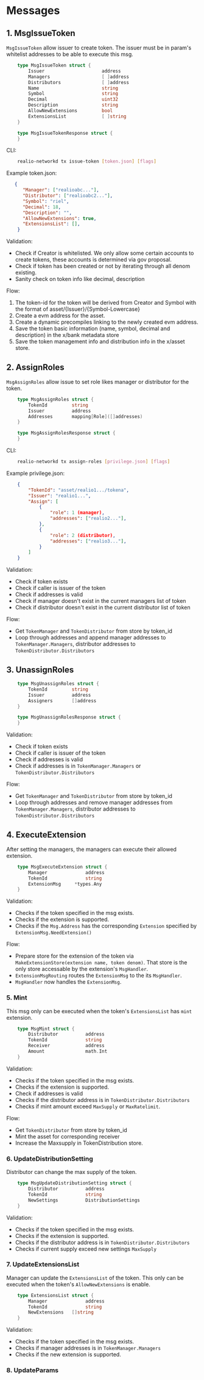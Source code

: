 <!--
order: 4
-->

# Messages

## 1. MsgIssueToken

`MsgIssueToken` allow issuer to create token. The issuer must be in param's whitelist addresses to be able to execute this msg.

```go
    type MsgIssueToken struct {
        Issuer                     address
        Managers                   [ ]address
        Distributors               [ ]address
        Name                       string   
        Symbol                     string   
        Decimal                    uint32   
        Description                string 
        AllowNewExtensions         bool
        ExtensionsList             [ ]string
    }
```

```go
    type MsgIssueTokenResponse struct {
    }
```

CLI:

```bash
    realio-networkd tx issue-token [token.json] [flags]
```

Example token.json:

```json
   {
      "Manager": ["realioabc..."],
      "Distributor": ["realioabc2..."],
      "Symbol": "riel",
      "Decimal": 18,
      "Description": "",
      "AllowNewExtensions": true,
      "ExtensionsList": [],
    }
```

Validation:

- Check if Creator is whitelisted. We only allow some certain accounts to create tokens, these accounts is determined via gov proposal.
- Check if token has been created or not by iterating through all denom existing.
- Sanity check on token info like decimal, description

Flow:

1. The token-id for the token will be derived from Creator and Symbol with the format of asset/{Issuer}/{Symbol-Lowercase}
2. Create a evm address for the asset.
3. Create a dynamic precompiles linking to the newly created evm address.
4. Save the token basic information (name, symbol, decimal and description) in the x/bank metadata store
5. Save the token management info and distribution info in the x/asset store.

## 2. AssignRoles

`MsgAssignRoles` allow issue to set role likes manager or distributor for the token.

```go
    type MsgAssignRoles struct {
        TokenId         string
        Issuer          address
        Addresses       mapping[Role]([]addresses)
    }
```

```go
    type MsgAssignRolesResponse struct {
    }
```

CLI:

```bash
    realio-networkd tx assign-roles [privilege.json] [flags]
```

Example privilege.json:

```json
    {
        "TokenId": "asset/realio1.../tokena",
        "Issuer": "realio1...",
        "Assign": [
            {
                "role": 1 (manager),
                "addresses": ["realio2..."],
            },
            {
                "role": 2 (distributor),
                "addresses": ["realio3..."],
            }
        ]
    }
```

Validation:

- Check if token exists
- Check if caller is issuer of the token
- Check if addresses is valid
- Check if manager doesn't exist in the current managers list of token
- Check if distributor doesn't exist in the current distributor list of token

Flow:

- Get `TokenManager` and `TokenDistributor` from store by token_id
- Loop through addresses and append manager addresses to `TokenManager.Managers`, distributor addresses to `TokenDistributor.Distributors`

## 3. UnassignRoles

```go
    type MsgUnassignRoles struct {
        TokenId         string
        Issuer          address
        Assigners       []address
    }
```

```go
    type MsgUnassignRolesResponse struct {
    }
```

Validation:

- Check if token exists
- Check if caller is issuer of the token
- Check if addresses is valid
- Check if addresses is in `TokenManager.Managers` or `TokenDistributor.Distributors`

Flow:

- Get `TokenManager` and `TokenDistributor` from store by token_id
- Loop through addresses and remove manager addresses from `TokenManager.Managers`, distributor addresses to `TokenDistributor.Distributors`

## 4. ExecuteExtension

After setting the managers, the managers can execute their allowed extension.

```go
    type MsgExecuteExtension struct {
        Manager              address     
        TokenId              string     
        ExtensionMsg     *types.Any
    }
```

Validation:

- Checks if the token specified in the msg exists.
- Checks if the extension is supported.
- Checks if the `Msg.Address` has the corresponding `Extension` specified by `ExtensionMsg.NeedExtension()`

Flow:

- Prepare store for the extension of the token via `MakeExtensionStore(extension name, token denom)`. That store is the only store accessable by the extension's `MsgHandler`.
- `ExtensionMsgRouting` routes the `ExtensionMsg` to the its `MsgHandler`.
- `MsgHandler` now handles the `ExtensionMsg`.

### 5. Mint

This msg only can be executed when the token's `ExtensionsList` has `mint` extension.

```go
    type MsgMint struct {
        Distributor          address     
        TokenId              string
        Receiver             address
        Amount               math.Int
    }
```

Validation:

- Checks if the token specified in the msg exists.
- Checks if the extension is supported.
- Check if addresses is valid
- Checks if the distributor address is in `TokenDistributor.Distributors`
- Checks if mint amount exceed `MaxSupply` or `MaxRatelimit`.

Flow:

- Get `TokenDistributor` from store by token_id
- Mint the asset for corresponding receiver
- Increase the Maxsupply in TokenDistribution store.

### 6. UpdateDistributionSetting

Distributor can change the max supply of the token.

```go
    type MsgUpdateDistributionSetting struct {
        Distributor          address     
        TokenId              string
        NewSettings          DistributionSettings
    }
```

Validation:

- Checks if the token specified in the msg exists.
- Checks if the extension is supported.
- Checks if the distributor address is in `TokenDistributor.Distributors`
- Checks if current supply exceed new settings `MaxSupply`

### 7. UpdateExtensionsList

Manager can update the `ExtensionsList` of the token. This only can be executed when the token's `AllowNewExtensions` is enable.

```go
    type ExtensionsList struct {
        Manager              address     
        TokenId              string
        NewExtensions   []string
    }
```

Validation:

- Checks if the token specified in the msg exists.
- Checks if manager addresses is in `TokenManager.Managers`
- Checks if the new extension is supported.

### 8. UpdateParams
